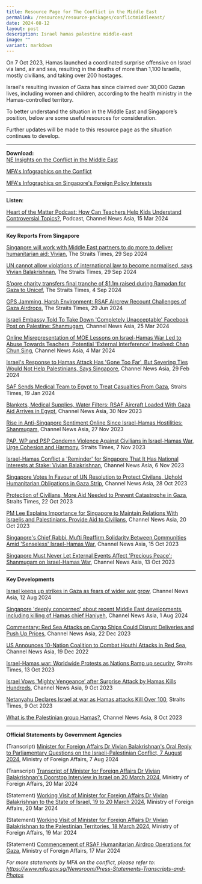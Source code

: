 ```yaml
---
title: Resource Page for The Conflict in the Middle East
permalink: /resources/resource-packages/conflictmiddleeast/
date: 2024-08-12
layout: post
description: Israel hamas palestine middle-east
image: ""
variant: markdown
---
```

On 7 Oct 2023, Hamas launched a coordinated surprise offensive on Israel via land, air and sea, resulting in the deaths of more than 1,100 Israelis, mostly civilians, and taking over 200 hostages. 

Israel's resulting invasion of Gaza has since claimed over 30,000 Gazan lives, including women and children, according to the health ministry in the Hamas-controlled territory.

To better understand the situation in the Middle East and Singapore’s position, below are some useful resources for consideration.

Further updates will be made to this resource page as the situation continues to develop.

****
**Download:**
<br> [NE Insights on the Conflict in the Middle East](/files/Updated_NE_Insights_on_the_Middle_East_Conflict_compressed.pdf)

<a target="blank" href="https://www.mfa.gov.sg/Newsroom/Announcements-and-Highlights/2023/11/20231106-Parl-Sitting">MFA's Infographics on the Conflict</a>

<a target="blank" href="https://drive.google.com/drive/folders/1DowhPeYUSo1v1E4DIT8arWdItxZ4a_J3"> MFA's Infographics on Singapore's Foreign Policy Interests</a>

****

**Listen**:

<a target="blank" href="https://www.channelnewsasia.com/podcasts/classroom-cce-lessons-difficult-topics-moe-schools-students-heart-matter-podcast-4194666">Heart of the Matter Podcast: How Can Teachers Help Kids Understand Controversial Topics?</a>, Podcast, Channel News Asia, 15 Mar 2024

****

**Key Reports From Singapore**

<a target="blank" href="https://www.straitstimes.com/world/middle-east/singapore-will-work-with-middle-east-partners-to-do-more-to-deliver-humanitarian-assistance-vivian">Singapore will work with Middle East partners to do more to deliver humanitarian aid: Vivian</a>, The Straits Times, 29 Sep 2024

<a target="blank" href="https://www.straitstimes.com/singapore/un-cannot-allow-violations-of-international-law-to-become-normalised-says-vivian">UN cannot allow violations of international law to become normalised, says Vivian Balakrishnan</a>, The Straits Times, 29 Sep 2024

<a target="blank" href="https://www.straitstimes.com/singapore/s-pore-charity-transfers-final-tranche-of-11m-raised-during-ramadan-for-gaza-to-unicef">S’pore charity transfers final tranche of $1.1m raised during Ramadan for Gaza to Unicef</a>, The Straits Times, 4 Sep 2024

<a target="blank" href="https://www.straitstimes.com/singapore/gps-jamming-harsh-environment-rsaf-aircrew-recount-challenges-of-gaza-airdrops">GPS Jamming, Harsh Environment: RSAF Aircrew Recount Challenges of Gaza Airdrops</a>, The Straits Times, 29 Jun 2024

<a target="blank" href="https://www.channelnewsasia.com/singapore/israel-embassy-singapore-palestine-facebook-post-shanmugam-4219541">Israeli Embassy Told To Take Down 'Completely Unacceptable' Facebook Post on Palestine: Shanmugam</a>, Channel News Asia, 25 Mar 2024

<a target="blank" href="https://www.channelnewsasia.com/singapore/lessons-israel-hamas-conflict-online-representation-teacher-abuse-external-interference-chan-chun-sing-4168581">Online Misrepresentation of MOE Lessons on Israel-Hamas War Led to Abuse Towards Teachers, Potential 'External Interference' Involved: Chan Chun Sing</a>, Channel News Asia, 4 Mar 2024

<a target="blank" href="https://www.channelnewsasia.com/world/us-urges-israel-let-muslims-worship-al-aqsa-during-ramadan-4157671">Israel's Response to Hamas Attack Has 'Gone Too Far', But Severing Ties Would Not Help Palestinians, Says Singapore</a>, Channel News Asia, 29 Feb 2024

<a target="blank" href="https://www.straitstimes.com/singapore/saf-sends-medical-team-to-egypt-to-treat-casualties-from-gaza">SAF Sends Medical Team to Egypt to Treat Casualties From Gaza</a>, Straits Times, 19 Jan 2024

<a target="blank" href="https://www.channelnewsasia.com/singapore/singapore-rsaf-urgent-aid-gaza-civilians-israel-hamas-war-3954321">Blankets, Medical Supplies, Water Filters: RSAF Aircraft Loaded With Gaza Aid Arrives in Egypt</a>, Channel News Asia, 30 Nov 2023

<a target="blank" href="https://www.channelnewsasia.com/singapore/shanmugam-anti-singapore-sentiments-online-after-oct-7-hamas-israel-3948091">Rise in Anti-Singapore Sentiment Online Since Israel-Hamas Hostilities: Shanmugam</a>, Channel News Asia, 27 Nov 2023

<a target="blank" href="https://www.straitstimes.com/singapore/politics/pap-wp-and-psp-condemn-violence-against-civilians-in-israel-hamas-war-urge-cohesion-and-harmony">PAP, WP and PSP Condemn Violence Against Civilians in Israel-Hamas War, Urge Cohesion and Harmony</a>, Straits Times, 7 Nov 2023

<a target="blank" href="https://www.channelnewsasia.com/singapore/israel-hamas-conflict-stark-reminder-singapore-national-interests-stake-vivian-balakrishnan-3899991?cid=telegram_cna_social_28112017_cna">Israel-Hamas Conflict a 'Reminder' for Singapore That It Has National Interests at Stake: Vivian Balakrishnan</a>, Channel News Asia, 6 Nov 2023

<a target="blank" href="https://www.channelnewsasia.com/singapore/singapore-vote-resolution-gaza-israel-hamas-conflict-humanitarian-civilians-united-nations-3879266">Singapore Votes In Favour of UN Resolution to Protect Civilans, Uphold Humanitarian Obligations in Gaza Strip</a>, Channel News Asia, 28 Oct 2023

<a target="blank" href="https://www.straitstimes.com/singapore/community/protection-of-civilians-more-aid-needed-to-prevent-catastrophe-in-gaza-president-tharman">Protection of Civilians, More Aid Needed to Prevent Catastrophe in Gaza</a>, Straits Times, 22 Oct 2023

<a target="blank" href="https://www.channelnewsasia.com/singapore/sensible-singapore-maintain-relations-israel-palestinians-provide-aid-civilians-conflict-pm-lee-hsien-loong-3861481">PM Lee Explains Importance for Singapore to Maintain Relations With Israelis and Palestinians, Provide Aid to Civilians</a>, Channel News Asia, 20 Oct 2023

<a target="blank" href="https://www.channelnewsasia.com/singapore/chief-rabbi-mufti-singapore-solidarity-jewish-muslim-communities-israel-hamas-war-3847391">Singapore's Chief Rabbi, Mufti Reaffirm Solidarity Between Communities Amid 'Senseless' Israel-Hamas War</a>, Channel News Asia, 15 Oct 2023

<a target="blank" href="https://www.straitstimes.com/singapore/singapore-must-never-let-external-events-affect-precious-peace-shanmugam-on-israel-hamas-war">Singapore Must Never Let External Events Affect 'Precious Peace': Shanmugam on Israel-Hamas War</a>, Channel News Asia, 13 Oct 2023

****

**Key Developments**

<a target="blank" href="https://www.channelnewsasia.com/world/israel-hamas-war-strikes-gaza-wider-war-4541961">Israel keeps up strikes in Gaza as fears of wider war grow</a>, Channel News Asia, 12 Aug 2024

<a target="blank" href="https://www.channelnewsasia.com/singapore/israel-hamas-war-hezbollah-ismail-haniyeh-mohammed-deif-fuad-shukr-mfa-4519716">Singapore 'deeply concerned' about recent Middle East developments, including killing of Hamas chief Haniyeh</a>, Channel News Asia, 1 Aug 2024

<a target="blank" href="https://www.channelnewsasia.com/commentary/red-sea-suez-canal-houthi-shipping-delay-cost-4004226">Commentary: Red Sea Attacks on Cargo Ships Could Disrupt Deliveries and Push Up Prices</a>, Channel News Asia, 22 Dec 2023

<a target="blank" href="https://www.channelnewsasia.com/world/us-plans-international-coalition-counter-red-sea-attacks-3997746">US Announces 10-Nation Coalition to Combat Houthi Attacks in Red Sea</a>, Channel News Asia, 19 Dec 2022

<a target="blank" href="https://www.youtube.com/watch?v=pyo1ff69LaY">Israel-Hamas war: Worldwide Protests as Nations Ramp up security</a>, Straits Times, 13 Oct 2023

<a target="blank" href="https://www.channelnewsasia.com/world/israel-hamas-surprise-attack-gaza-strikes-3828731">Israel Vows ‘Mighty Vengeance’ after Surprise Attack by Hamas Kills Hundreds</a>, Channel News Asia, 9 Oct 2023

<a target="blank" href="https://www.straitstimes.com/world/middle-east/sirens-warning-of-incoming-rockets-sound-around-gaza-near-tel-aviv">Netanyahu Declares Israel at war as Hamas attacks Kill Over 100</a>, Straits Times, 9 Oct 2023

<a target="blank" href="https://www.channelnewsasia.com/world/what-palestinian-group-hamas-3828851">What is the Palestinian group Hamas?</a>, Channel News Asia, 8 Oct 2023

****

**Official Statements by Government Agencies**

(Transcript) <a target="blank" href="https://www.mfa.gov.sg/Newsroom/Press-Statements-Transcripts-and-Photos/2024/08/Min-FA-PQ-Oral-Reply-August-2024">Minister for Foreign Affairs Dr Vivian Balakrishnan's Oral Reply to Parliamentary Questions on the Israeli-Palestinian Conflict, 7 August 2024</a>, Ministry of Foreign Affairs, 7 Aug 2024

(Transcript) <a target="blank" href="https://www.mfa.gov.sg/Newsroom/Press-Statements-Transcripts-and-Photos/2024/03/FM-Dr-Vivian-Balakrishnan-Doorstop-Interview-in-Israel-on-20-March-2024">Transcript of Minister for Foreign Affairs Dr Vivian Balakrishnan's Doorstop Interview in Israel on 20 March 2024</a>, Ministry of Foreign Affairs, 20 Mar 2024

(Statement) <a target="blank" href="https://www.mfa.gov.sg/Newsroom/Press-Statements-Transcripts-and-Photos/2024/03/FM-Visit-to-Israel">Working Visit of Minister for Foreign Affairs Dr Vivian Balakrishnan to the State of Israel, 19 to 20 March 2024</a>, Ministry of Foreign Affairs, 20 Mar 2024

(Statement) <a target="blank" href="https://www.mfa.gov.sg/Newsroom/Press-Statements-Transcripts-and-Photos/2024/03/20240319-Minister-PA-Visit">Working Visit of Minister for Foreign Affairs Dr Vivian Balakrishnan to the Palestinian Territories, 18 March 2024</a>, Ministry of Foreign Affairs, 19 Mar 2024

(Statement) <a target="blank" href="https://www.mfa.gov.sg/Newsroom/Press-Statements-Transcripts-and-Photos/2024/03/20240317-mfamindefjs-3hagaza">Commencement of RSAF Humanitarian Airdrop Operations for Gaza</a>, Ministry of Foreign Affairs, 17 Mar 2024




*For more statements by MFA on the conflict, please refer to: https://www.mfa.gov.sg/Newsroom/Press-Statements-Transcripts-and-Photos*